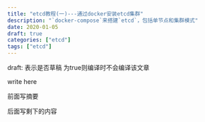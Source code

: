 ```yaml
---
title: "etcd教程(一)---通过docker安装etcd集群"
description: "`docker-compose`来搭建`etcd`，包括单节点和集群模式"
date: 2020-01-05
draft: true
categories: ["etcd"]
tags: ["etcd"]
---
```


draft: 表示是否草稿 为true则编译时不会编译该文章

write here

前面写摘要

<!--more-->

后面写剩下的内容